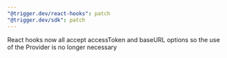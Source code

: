 ```yaml
---
"@trigger.dev/react-hooks": patch
"@trigger.dev/sdk": patch
---
```


React hooks now all accept accessToken and baseURL options so the use of the Provider is no longer necessary

